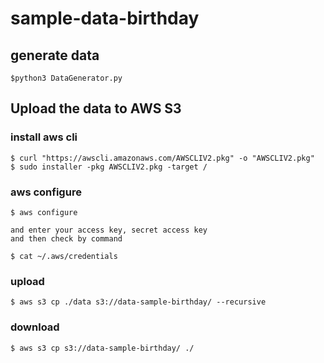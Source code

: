 # sample-data-birthday

## generate data
```
$python3 DataGenerator.py
```

## Upload the data to AWS S3

### install aws cli
```
$ curl "https://awscli.amazonaws.com/AWSCLIV2.pkg" -o "AWSCLIV2.pkg"
$ sudo installer -pkg AWSCLIV2.pkg -target /
```

### aws configure
```
$ aws configure

and enter your access key, secret access key
and then check by command

$ cat ~/.aws/credentials
```

### upload
```
$ aws s3 cp ./data s3://data-sample-birthday/ --recursive
```

### download
```
$ aws s3 cp s3://data-sample-birthday/ ./
```